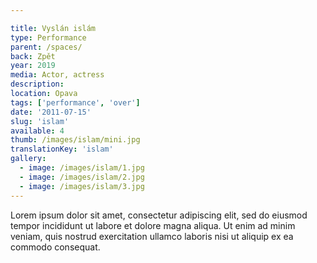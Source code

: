 ```yaml
---

title: Vyslán islám
type: Performance
parent: /spaces/
back: Zpět
year: 2019
media: Actor, actress
description: 
location: Opava
tags: ['performance', 'over']
date: '2011-07-15'
slug: 'islam'
available: 4
thumb: /images/islam/mini.jpg
translationKey: 'islam'
gallery:
  - image: /images/islam/1.jpg
  - image: /images/islam/2.jpg
  - image: /images/islam/3.jpg
---
```

Lorem ipsum dolor sit amet, consectetur adipiscing elit, sed do eiusmod tempor incididunt ut labore et dolore magna aliqua. Ut enim ad minim veniam, quis nostrud exercitation ullamco laboris nisi ut aliquip ex ea commodo consequat.


